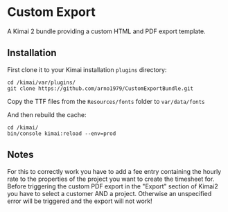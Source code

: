 # Custom Export

A Kimai 2 bundle providing a custom HTML and PDF export template.

## Installation

First clone it to your Kimai installation `plugins` directory:
```
cd /kimai/var/plugins/
git clone https://github.com/arno1979/CustomExportBundle.git
```

Copy the TTF files from the `Resources/fonts` folder to `var/data/fonts`

And then rebuild the cache:
```
cd /kimai/
bin/console kimai:reload --env=prod
```

## Notes

For this to correctly work you have to add a fee entry containing the hourly rate to the properties of the project you want to create the timesheet for.
Before triggering the custom PDF export in the "Export" section of Kimai2 you have to select a customer AND a project. Otherwise an unspecified error will be triggered and the export will not work!

